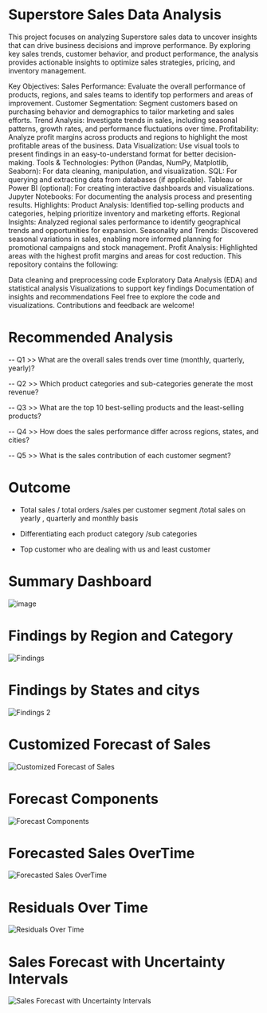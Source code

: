 # Superstore Sales Data Analysis

This project focuses on analyzing Superstore sales data to uncover insights that can drive business decisions and improve performance. By exploring key sales trends, customer behavior, and product performance, the analysis provides actionable insights to optimize sales strategies, pricing, and inventory management.

Key Objectives:
Sales Performance: Evaluate the overall performance of products, regions, and sales teams to identify top performers and areas of improvement.
Customer Segmentation: Segment customers based on purchasing behavior and demographics to tailor marketing and sales efforts.
Trend Analysis: Investigate trends in sales, including seasonal patterns, growth rates, and performance fluctuations over time.
Profitability: Analyze profit margins across products and regions to highlight the most profitable areas of the business.
Data Visualization: Use visual tools to present findings in an easy-to-understand format for better decision-making.
Tools & Technologies:
Python (Pandas, NumPy, Matplotlib, Seaborn): For data cleaning, manipulation, and visualization.
SQL: For querying and extracting data from databases (if applicable).
Tableau or Power BI (optional): For creating interactive dashboards and visualizations.
Jupyter Notebooks: For documenting the analysis process and presenting results.
Highlights:
Product Analysis: Identified top-selling products and categories, helping prioritize inventory and marketing efforts.
Regional Insights: Analyzed regional sales performance to identify geographical trends and opportunities for expansion.
Seasonality and Trends: Discovered seasonal variations in sales, enabling more informed planning for promotional campaigns and stock management.
Profit Analysis: Highlighted areas with the highest profit margins and areas for cost reduction.
This repository contains the following:

Data cleaning and preprocessing code
Exploratory Data Analysis (EDA) and statistical analysis
Visualizations to support key findings
Documentation of insights and recommendations
Feel free to explore the code and visualizations. Contributions and feedback are welcome!

# Recommended Analysis
-- Q1 >> What are the overall sales trends over time (monthly, quarterly, yearly)?

-- Q2 >> Which product categories and sub-categories generate the most revenue?

-- Q3 >> What are the top 10 best-selling products and the least-selling products?

-- Q4 >> How does the sales performance differ across regions, states, and cities?

-- Q5 >> What is the sales contribution of each customer segment?

# Outcome

* Total sales / total orders /sales per customer segment /total sales on yearly , quarterly and monthly basis
  
* Differentiating each product category /sub categories
  
* Top  customer who are dealing with us and least  customer 

# Summary Dashboard
![image](https://github.com/user-attachments/assets/2aad7b7c-0cb1-4732-af16-1882820ac665)

# Findings by Region and Category
![Findings](https://github.com/user-attachments/assets/57eea16e-ab6a-4a44-a50c-3555576d9b0e)

# Findings by States and citys
![Findings 2](https://github.com/user-attachments/assets/fa46f4dd-7b2c-4cf2-90d1-874145af7bea)

# Customized Forecast of Sales

![Customized Forecast of Sales](https://github.com/user-attachments/assets/a00cda95-a15c-49bc-9cd7-b308a3714407)

# Forecast Components

![Forecast Components](https://github.com/user-attachments/assets/5eaed8aa-087e-49fc-af39-9e0f7e608513)

# Forecasted Sales OverTime

![Forecasted Sales OverTime](https://github.com/user-attachments/assets/c8b9d9a4-7e04-4075-83d8-b6450f8badbf)

# Residuals Over Time

![Residuals Over Time](https://github.com/user-attachments/assets/4e542497-31d2-4cdb-862b-f28761f44ad0)

# Sales Forecast with Uncertainty Intervals

![Sales Forecast with Uncertainty Intervals](https://github.com/user-attachments/assets/d4a69dce-d96b-4ad9-96e3-14239d659353)

